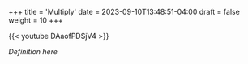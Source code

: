+++
title = 'Multiply'
date = 2023-09-10T13:48:51-04:00
draft = false
weight = 10
+++

{{< youtube DAaofPDSjV4 >}}

*Definition here*